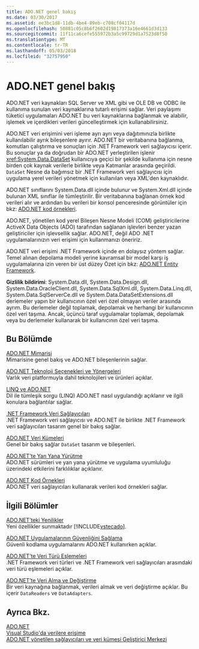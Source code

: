 ```yaml
---
title: ADO.NET genel bakış
ms.date: 03/30/2017
ms.assetid: ee3bc1d8-11db-4be4-89eb-c708cf04117d
ms.openlocfilehash: 50881c05c8b6f2602d19817373a16e4661d3d133
ms.sourcegitcommit: 11f11ca6cefe555972b3a5c99729d1a7523d8f50
ms.translationtype: MT
ms.contentlocale: tr-TR
ms.lasthandoff: 05/03/2018
ms.locfileid: "32757950"
---
```

# <a name="adonet-overview"></a>ADO.NET genel bakış
ADO.NET veri kaynakları SQL Server ve XML gibi ve OLE DB ve ODBC ile kullanıma sunulan veri kaynaklarına tutarlı erişimi sağlar. Veri paylaşımı tüketici uygulamaları ADO.NET bu veri kaynaklarına bağlanmak ve alabilir, işlemek ve içerdikleri verileri güncelleştirmek için kullanabilirsiniz.  
  
 ADO.NET veri erişimini veri işleme ayrı ayrı veya dağıtımınızla birlikte kullanılabilir ayrık bileşenlere ayırır. ADO.NET bir veritabanına bağlanma, komutları çalıştırma ve sonuçları için .NET Framework veri sağlayıcısı içerir. Bu sonuçlar ya da doğrudan bir ADO.NET yerleştirilen işlenir <xref:System.Data.DataSet> kullanıcıya geçici bir şekilde kullanıma için nesne birden çok kaynak verilerle birlikte veya Katmanlar arasında geçirildi. `DataSet` Nesne da bağımsız bir .NET Framework veri sağlayıcısı için uygulama yerel verileri yönetmek için kullanılan veya XML'den kaynaklıdır.  
  
 ADO.NET sınıflarını System.Data.dll içinde bulunur ve System.Xml.dll içinde bulunan XML sınıflar ile tümleştirilir. Bir veritabanına bağlanan örnek kod verileri alır ve ardından bu verileri bir konsol penceresinde görüntüler için bkz: [ADO.NET kod örnekleri](../../../../docs/framework/data/adonet/ado-net-code-examples.md).  
  
 ADO.NET, yönetilen kod yerel Bileşen Nesne Modeli (COM) geliştiricilerine ActiveX Data Objects (ADO) tarafından sağlanan işlevleri benzer yazan geliştiriciler için işlevsellik sağlar. ADO.NET, değil ADO .NET uygulamalarınızın veri erişimi için kullanmanızı öneririz.  
  
 ADO.NET veri erişimi .NET Framework içinde en dolaysız yöntem sağlar. Temel alınan depolama modeli yerine kavramsal bir model karşı iş uygulamalarına izin veren bir üst düzey Özet için bkz: [ADO.NET Entity Framework](../../../../docs/framework/data/adonet/ef/index.md).  
  
 **Gizlilik bildirimi**: System.Data.dll, System.Data.Design.dll, System.Data.OracleClient.dll, System.Data.SqlXml.dll, System.Data.Linq.dll, System.Data.SqlServerCe.dll ve System.Data.DataSetExtensions.dll derlemeler yapın bir kullanıcının özel veri özel olmayan veriler arasında ayrım.  Bu derlemeler değil toplamak, depolamak ve herhangi bir kullanıcının özel veri taşıma. Ancak, üçüncü taraf uygulamalar toplamak, depolamak veya bu derlemeler kullanarak bir kullanıcının özel veri taşıma.  
  
## <a name="in-this-section"></a>Bu Bölümde  
 [ADO.NET Mimarisi](../../../../docs/framework/data/adonet/ado-net-architecture.md)  
 Mimarisine genel bakış ve ADO.NET bileşenlerinin sağlar.  
  
 [ADO.NET Teknoloji Seçenekleri ve Yönergeleri](../../../../docs/framework/data/adonet/ado-net-technology-options-and-guidelines.md)  
 Varlık veri platformuyla dahil teknolojileri ve ürünleri açıklar.  
  
 [LINQ ve ADO.NET](../../../../docs/framework/data/adonet/linq-and-ado-net.md)  
 Dil ile tümleşik sorgu (LINQ) ADO.NET nasıl uygulandığı açıklanır ve ilgili konulara bağlantılar sağlar.  
  
 [.NET Framework Veri Sağlayıcıları](../../../../docs/framework/data/adonet/data-providers.md)  
 .NET Framework veri sağlayıcısı ve ADO.NET ile birlikte .NET Framework veri sağlayıcıları tasarım genel bir bakış sağlar.  
  
 [ADO.NET Veri Kümeleri](../../../../docs/framework/data/adonet/ado-net-datasets.md)  
 Genel bir bakış sağlar `DataSet` tasarım ve bileşenleri.  
  
 [ADO.NET’te Yan Yana Yürütme](../../../../docs/framework/data/adonet/side-by-side-execution.md)  
 ADO.NET sürümleri ve yan yana yürütme ve uygulama uyumluluğu üzerindeki etkilerini farklılıklar açıklanır.  
  
 [ADO.NET Kod Örnekleri](../../../../docs/framework/data/adonet/ado-net-code-examples.md)  
 ADO.NET veri sağlayıcıları kullanarak verileri kod örnekleri sağlar.  
  
## <a name="related-sections"></a>İlgili Bölümler  
 [ADO.NET’teki Yenilikler](../../../../docs/framework/data/adonet/whats-new.md)  
 Yeni özellikler sunmaktadır [!INCLUDE[vstecado](../../../../includes/vstecado-md.md)].  
  
 [ADO.NET Uygulamalarının Güvenliğini Sağlama](../../../../docs/framework/data/adonet/securing-ado-net-applications.md)  
 Güvenli kodlama uygulamalarını ADO.NET kullanırken açıklar.  
  
 [ADO.NET’te Veri Türü Eşlemeleri](../../../../docs/framework/data/adonet/data-type-mappings-in-ado-net.md)  
 .NET Framework veri türleri ve .NET Framework veri sağlayıcıları arasındaki veri türü eşlemeleri açıklar.  
  
 [ADO.NET’te Veri Alma ve Değiştirme](../../../../docs/framework/data/adonet/retrieving-and-modifying-data.md)  
 Bir veri kaynağına bağlanmak, verileri almak ve veri değiştirme açıklar. Bu içerir `DataReaders` ve `DataAdapters`.  
  
## <a name="see-also"></a>Ayrıca Bkz.  
 [ADO.NET](../../../../docs/framework/data/adonet/index.md)  
 [Visual Studio'da verilere erişime](/visualstudio/data-tools/accessing-data-in-visual-studio)  
 [ADO.NET yönetilen sağlayıcıları ve veri kümesi Geliştirici Merkezi](http://go.microsoft.com/fwlink/?LinkId=217917)

